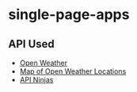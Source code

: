 # single-page-apps


## API Used

- [Open Weather ](https://openweathermap.org/current)
- [Map of Open Weather Locations](https://openweathermap.org/weathermap)
- [API Ninjas](https://api-ninjas.com/)